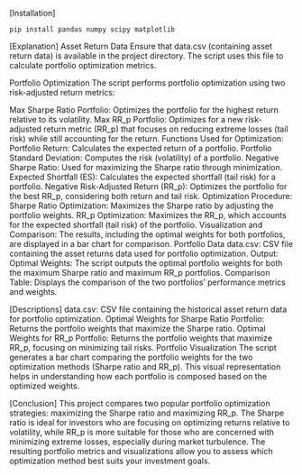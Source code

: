 [Installation]
```
pip install pandas numpy scipy matplotlib
```

[Explanation]
Asset Return Data
Ensure that data.csv (containing asset return data) is available in the project directory. The script uses this file to calculate portfolio optimization metrics.

Portfolio Optimization
The script performs portfolio optimization using two risk-adjusted return metrics:

Max Sharpe Ratio Portfolio: Optimizes the portfolio for the highest return relative to its volatility.
Max RR_p Portfolio: Optimizes for a new risk-adjusted return metric (RR_p) that focuses on reducing extreme losses (tail risk) while still accounting for the return.
Functions Used for Optimization:
Portfolio Return: Calculates the expected return of a portfolio.
Portfolio Standard Deviation: Computes the risk (volatility) of a portfolio.
Negative Sharpe Ratio: Used for maximizing the Sharpe ratio through minimization.
Expected Shortfall (ES): Calculates the expected shortfall (tail risk) for a portfolio.
Negative Risk-Adjusted Return (RR_p): Optimizes the portfolio for the best RR_p, considering both return and tail risk.
Optimization Procedure:
Sharpe Ratio Optimization: Maximizes the Sharpe ratio by adjusting the portfolio weights.
RR_p Optimization: Maximizes the RR_p, which accounts for the expected shortfall (tail risk) of the portfolio.
Visualization and Comparison: The results, including the optimal weights for both portfolios, are displayed in a bar chart for comparison.
Portfolio Data
data.csv: CSV file containing the asset returns data used for portfolio optimization.
Output:
Optimal Weights: The script outputs the optimal portfolio weights for both the maximum Sharpe ratio and maximum RR_p portfolios.
Comparison Table: Displays the comparison of the two portfolios’ performance metrics and weights.

[Descriptions]
data.csv: CSV file containing the historical asset return data for portfolio optimization.
Optimal Weights for Sharpe Ratio Portfolio: Returns the portfolio weights that maximize the Sharpe ratio.
Optimal Weights for RR_p Portfolio: Returns the portfolio weights that maximize RR_p, focusing on minimizing tail risks.
Portfolio Visualization
The script generates a bar chart comparing the portfolio weights for the two optimization methods (Sharpe ratio and RR_p). This visual representation helps in understanding how each portfolio is composed based on the optimized weights.

[Conclusion]
This project compares two popular portfolio optimization strategies: maximizing the Sharpe ratio and maximizing RR_p. The Sharpe ratio is ideal for investors who are focusing on optimizing returns relative to volatility, while RR_p is more suitable for those who are concerned with minimizing extreme losses, especially during market turbulence. The resulting portfolio metrics and visualizations allow you to assess which optimization method best suits your investment goals.